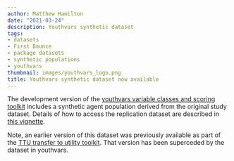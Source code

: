 ```yaml
---
author: Matthew Hamilton
date: "2021-03-24"
description: Youthvars synthetic dataset
tags:
- datasets
- First Bounce
- package datasets
- synthetic populations
- youthvars
thumbnail: images/youthvars_logo.png
title: Youthvars synthetic dataset now available
---
```


The development version of the [youthvars variable classes and scoring toolkit](https://ready4-dev.github.io/youthvars/index.html) includes a synthetic agent population derived from the original study dataset. Details of how to access the replication dataset are described in [this vignette](https://ready4-dev.github.io/youthvars/articles/Replication_DS.html).

Note, an earlier version of this dataset was previously available as part of the [TTU transfer to utility toolkit](https://ready4-dev.github.io/TTU/index.html). That version has been superceded by the dataset in youthvars.
